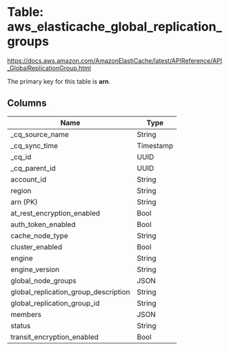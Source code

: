 # Table: aws_elasticache_global_replication_groups

https://docs.aws.amazon.com/AmazonElastiCache/latest/APIReference/API_GlobalReplicationGroup.html

The primary key for this table is **arn**.



## Columns
| Name          | Type          |
| ------------- | ------------- |
|_cq_source_name|String|
|_cq_sync_time|Timestamp|
|_cq_id|UUID|
|_cq_parent_id|UUID|
|account_id|String|
|region|String|
|arn (PK)|String|
|at_rest_encryption_enabled|Bool|
|auth_token_enabled|Bool|
|cache_node_type|String|
|cluster_enabled|Bool|
|engine|String|
|engine_version|String|
|global_node_groups|JSON|
|global_replication_group_description|String|
|global_replication_group_id|String|
|members|JSON|
|status|String|
|transit_encryption_enabled|Bool|